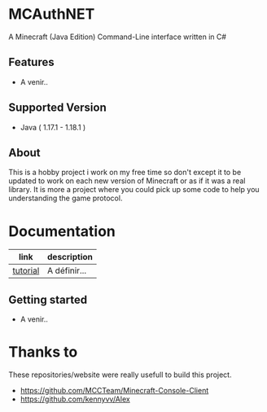 # MCAuthNET
A Minecraft (Java Edition) Command-Line interface written in C#

## Features
- A venir..

## Supported Version
- Java ( 1.17.1 - 1.18.1 )

## About
This is a hobby project i work on my free time so don't except it to be updated to work on each new version of Minecraft or as if it was a real library. It is more a project where you could pick up some code to help you understanding the game protocol.

# Documentation

| link | description |
|---|---|
|[tutorial](#) | A définir... |


## Getting started
- A venir..




# Thanks to
These repositories/website were really usefull to build this project.

- https://github.com/MCCTeam/Minecraft-Console-Client
- https://github.com/kennyvv/Alex

